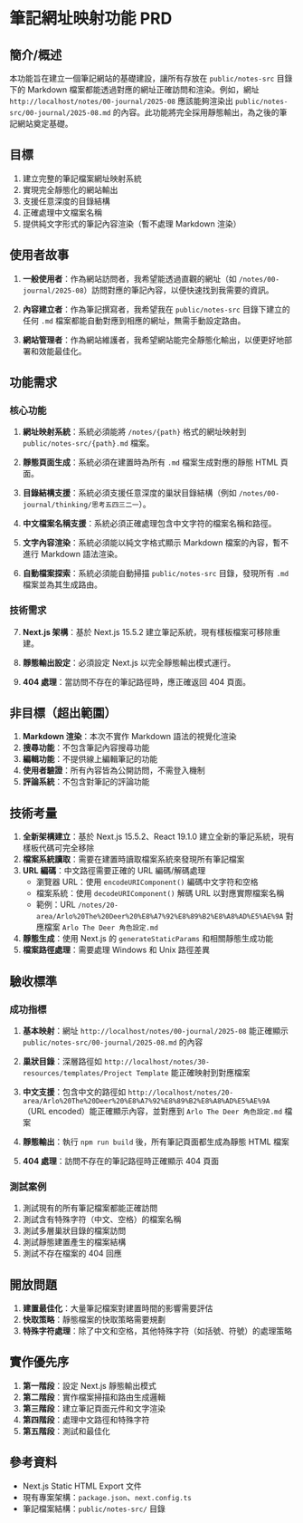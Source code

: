 # 筆記網址映射功能 PRD

## 簡介/概述

本功能旨在建立一個筆記網站的基礎建設，讓所有存放在 `public/notes-src` 目錄下的 Markdown 檔案都能透過對應的網址正確訪問和渲染。例如，網址 `http://localhost/notes/00-journal/2025-08` 應該能夠渲染出 `public/notes-src/00-journal/2025-08.md` 的內容。此功能將完全採用靜態輸出，為之後的筆記網站奠定基礎。

## 目標

1. 建立完整的筆記檔案網址映射系統
2. 實現完全靜態化的網站輸出
3. 支援任意深度的目錄結構
4. 正確處理中文檔案名稱
5. 提供純文字形式的筆記內容渲染（暫不處理 Markdown 渲染）

## 使用者故事

1. **一般使用者**：作為網站訪問者，我希望能透過直觀的網址（如 `/notes/00-journal/2025-08`）訪問對應的筆記內容，以便快速找到我需要的資訊。

2. **內容建立者**：作為筆記撰寫者，我希望我在 `public/notes-src` 目錄下建立的任何 `.md` 檔案都能自動對應到相應的網址，無需手動設定路由。

3. **網站管理者**：作為網站維護者，我希望網站能完全靜態化輸出，以便更好地部署和效能最佳化。

## 功能需求

### 核心功能

1. **網址映射系統**：系統必須能將 `/notes/{path}` 格式的網址映射到 `public/notes-src/{path}.md` 檔案。

2. **靜態頁面生成**：系統必須在建置時為所有 `.md` 檔案生成對應的靜態 HTML 頁面。

3. **目錄結構支援**：系統必須支援任意深度的巢狀目錄結構（例如 `/notes/00-journal/thinking/思考五四三二一`）。

4. **中文檔案名稱支援**：系統必須正確處理包含中文字符的檔案名稱和路徑。

5. **文字內容渲染**：系統必須能以純文字格式顯示 Markdown 檔案的內容，暫不進行 Markdown 語法渲染。

6. **自動檔案探索**：系統必須能自動掃描 `public/notes-src` 目錄，發現所有 `.md` 檔案並為其生成路由。

### 技術需求

7. **Next.js 架構**：基於 Next.js 15.5.2 建立筆記系統，現有樣板檔案可移除重建。

8. **靜態輸出設定**：必須設定 Next.js 以完全靜態輸出模式運行。

9. **404 處理**：當訪問不存在的筆記路徑時，應正確返回 404 頁面。

## 非目標（超出範圍）

1. **Markdown 渲染**：本次不實作 Markdown 語法的視覺化渲染
2. **搜尋功能**：不包含筆記內容搜尋功能
3. **編輯功能**：不提供線上編輯筆記的功能
4. **使用者驗證**：所有內容皆為公開訪問，不需登入機制
5. **評論系統**：不包含對筆記的評論功能

## 技術考量

1. **全新架構建立**：基於 Next.js 15.5.2、React 19.1.0 建立全新的筆記系統，現有樣板代碼可完全移除
2. **檔案系統讀取**：需要在建置時讀取檔案系統來發現所有筆記檔案
3. **URL 編碼**：中文路徑需要正確的 URL 編碼/解碼處理
   - 瀏覽器 URL：使用 `encodeURIComponent()` 編碼中文字符和空格
   - 檔案系統：使用 `decodeURIComponent()` 解碼 URL 以對應實際檔案名稱
   - 範例：URL `/notes/20-area/Arlo%20The%20Deer%20%E8%A7%92%E8%89%B2%E8%A8%AD%E5%AE%9A` 對應檔案 `Arlo The Deer 角色設定.md`
4. **靜態生成**：使用 Next.js 的 `generateStaticParams` 和相關靜態生成功能
5. **檔案路徑處理**：需要處理 Windows 和 Unix 路徑差異

## 驗收標準

### 成功指標

1. **基本映射**：網址 `http://localhost/notes/00-journal/2025-08` 能正確顯示 `public/notes-src/00-journal/2025-08.md` 的內容

2. **巢狀目錄**：深層路徑如 `http://localhost/notes/30-resources/templates/Project Template` 能正確映射到對應檔案

3. **中文支援**：包含中文的路徑如 `http://localhost/notes/20-area/Arlo%20The%20Deer%20%E8%A7%92%E8%89%B2%E8%A8%AD%E5%AE%9A` （URL encoded）能正確顯示內容，並對應到 `Arlo The Deer 角色設定.md` 檔案

4. **靜態輸出**：執行 `npm run build` 後，所有筆記頁面都生成為靜態 HTML 檔案

5. **404 處理**：訪問不存在的筆記路徑時正確顯示 404 頁面

### 測試案例

1. 測試現有的所有筆記檔案都能正確訪問
2. 測試含有特殊字符（中文、空格）的檔案名稱
3. 測試多層巢狀目錄的檔案訪問
4. 測試靜態建置產生的檔案結構
5. 測試不存在檔案的 404 回應

## 開放問題

1. **建置最佳化**：大量筆記檔案對建置時間的影響需要評估
2. **快取策略**：靜態檔案的快取策略需要規劃
3. **特殊字符處理**：除了中文和空格，其他特殊字符（如括號、符號）的處理策略

## 實作優先序

1. **第一階段**：設定 Next.js 靜態輸出模式
2. **第二階段**：實作檔案掃描和路由生成邏輯
3. **第三階段**：建立筆記頁面元件和文字渲染
4. **第四階段**：處理中文路徑和特殊字符
5. **第五階段**：測試和最佳化

## 參考資料

- Next.js Static HTML Export 文件
- 現有專案架構：`package.json`、`next.config.ts`
- 筆記檔案結構：`public/notes-src/` 目錄